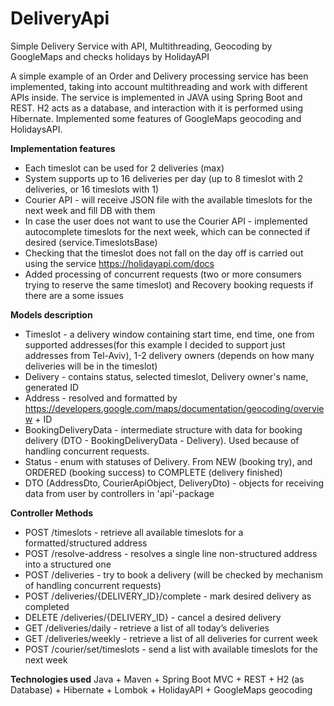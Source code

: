 # DeliveryApi
Simple Delivery Service with API, Multithreading, Geocoding by GoogleMaps and checks holidays by HolidayAPI

A simple example of an Order and Delivery processing service has been implemented, taking into account multithreading and work with different APIs inside.
The service is implemented in JAVA using Spring Boot and REST. H2 acts as a database, and interaction with it is performed using Hibernate.
Implemented some features of GoogleMaps geocoding and HolidaysAPI. 

**Implementation features**
* Each timeslot can be used for 2 deliveries (max)
* System supports up to 16 deliveries per day (up to 8 timeslot with 2 deliveries, or 16 timeslots with 1)
* Courier API - will receive JSON file with the available timeslots for the next week and fill DB with them 
* In case the user does not want to use the Courier API - implemented autocomplete timeslots for the next week, which can be connected if desired (service.TimeslotsBase)
* Checking that the timeslot does not fall on the day off is carried out using the service https://holidayapi.com/docs
* Added processing of concurrent requests (two or more consumers trying to reserve the same timeslot) and Recovery booking requests if there are a some issues

**Models description**
* Timeslot - a delivery window containing start time, end time, one from supported addresses(for this example I decided to support just addresses from Tel-Aviv), 1-2 delivery owners (depends on how many deliveries will be in the timeslot)
* Delivery - contains status, selected timeslot, Delivery owner's name, generated ID
* Address - resolved and formatted by https://developers.google.com/maps/documentation/geocoding/overview + ID
* BookingDeliveryData - intermediate structure with data for booking delivery (DTO - BookingDeliveryData - Delivery). Used because of handling concurrent requests.
* Status - enum with statuses of Delivery. From NEW (booking try), and ORDERED (booking success) to COMPLETE (delivery finished)
* DTO (AddressDto, CourierApiObject, DeliveryDto) - objects for receiving data from user by controllers in 'api'-package

**Controller Methods**
* POST /timeslots - retrieve all available timeslots for a formatted/structured address
* POST /resolve-address - resolves a single line non-structured address into a structured one
* POST /deliveries - try to book a delivery (will be checked by mechanism of handling concurrent requests)
* POST /deliveries/{DELIVERY_ID}/complete - mark desired delivery as completed
* DELETE /deliveries/{DELIVERY_ID} - cancel a desired delivery
* GET /deliveries/daily - retrieve a list of all today’s deliveries
* GET /deliveries/weekly - retrieve a list of all deliveries for current week
* POST /courier/set/timeslots - send a list with available timeslots for the next week

**Technologies used**
Java + Maven + Spring Boot MVC + REST + H2 (as Database) + Hibernate + Lombok + HolidayAPI + GoogleMaps geocoding